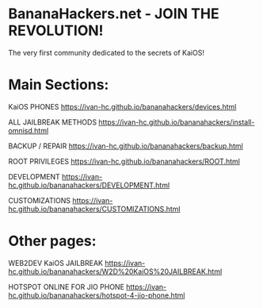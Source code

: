 # BananaHackers.net - JOIN THE REVOLUTION!
The very first community dedicated to the secrets of KaiOS!

# Main Sections:
 KaiOS PHONES https://ivan-hc.github.io/bananahackers/devices.html

 ALL JAILBREAK METHODS https://ivan-hc.github.io/bananahackers/install-omnisd.html

 BACKUP / REPAIR https://ivan-hc.github.io/bananahackers/backup.html

 ROOT PRIVILEGES https://ivan-hc.github.io/bananahackers/ROOT.html

 DEVELOPMENT https://ivan-hc.github.io/bananahackers/DEVELOPMENT.html

 CUSTOMIZATIONS https://ivan-hc.github.io/bananahackers/CUSTOMIZATIONS.html

# Other pages:
 WEB2DEV KaiOS JAILBREAK https://ivan-hc.github.io/bananahackers/W2D%20KaiOS%20JAILBREAK.html

 HOTSPOT ONLINE FOR JIO PHONE https://ivan-hc.github.io/bananahackers/hotspot-4-jio-phone.html
